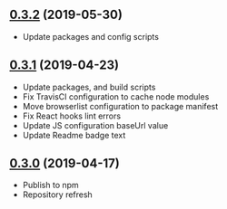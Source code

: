<a name="0.3.2"></a>

## [0.3.2](https://github.com/rmjordas/alys/compare/v0.3.1...v0.3.2) (2019-05-30)

- Update packages and config scripts

<a name="0.3.1"></a>

## [0.3.1](https://github.com/rmjordas/alys/compare/v0.3.0...v0.3.1) (2019-04-23)

- Update packages, and build scripts
- Fix TravisCI configuration to cache node modules
- Move browserlist configuration to package manifest
- Fix React hooks lint errors
- Update JS configuration baseUrl value
- Update Readme badge text

<a name="0.3.0"></a>

## [0.3.0](https://github.com/rmjordas/alys/compare/v0.2.3...v0.3.0) (2019-04-17)

- Publish to npm
- Repository refresh
